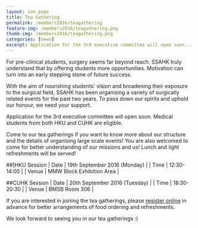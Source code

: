 ```yaml
---
layout: ion_page
title: Tea Gathering
permalink: /members2016/teagathering
feature-img: /members2016/teagathering.png
thumb-img: /members2016/teagathering.png
categories: [news]
excerpt: Application for the 3rd executive committee will open soon...
---
```


For pre-clinical students, surgery seems far beyond reach. SSAHK truly understand that by offering students more opportunities. Motivation can turn into an early stepping stone of future success.

With the aim of nourishing students' vision and broadening their exposure to the surgical field, SSAHK has been organising a variety of surgically related events for the past two years. To pass down our spirits and uphold our honour, we need your support.

Application for the 3rd executive committee will open soon. Medical students from both HKU and CUHK are eligible.

Come to our tea gatherings if you want to know more about our structure and the details of organising large scale events! You are also welcomed to come for better understanding of our missions and us! Lunch and light refreshments will be served!

##[HKU Session
| Date  | 19th September 2016 (Monday) |
| Time  | 12:30-14:00                  |
| Venue | MMW Block Exhibition Area    |

##CUHK Session
| Date  | 20th September 2016 (Tuesday) |
| Time  | 18:30-20:30                   |
| Venue | BMSB Room 306                 |

If you are interested in joining the tea gatherings, please [register online](https://goo.gl/forms/yjbHh3n3jzJFxxDZ2) in advance for better arrangements of food ordering and refreshments.

We look forward to seeing you in our tea gatherings :)
